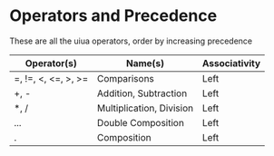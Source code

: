 # Operators and Precedence

These are all the uiua operators, order by increasing precedence

| Operator(s)         | Name(s)                  | Associativity |
| ------------------- | ------------------------ | ------------- |
| =, !=, <, <=, >, >= | Comparisons              | Left          |
| +, -                | Addition, Subtraction    | Left          |
| *, /                | Multiplication, Division | Left          |
| ...                 | Double Composition       | Left          |
| .                   | Composition              | Left          |